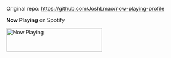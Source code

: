 Original repo: https://github.com/JoshLmao/now-playing-profile

**Now Playing** on Spotify

<a href="https://now-playing-profile-lyart.vercel.app/now-playing?open">
    <img src="https://now-playing-profile-lyart.vercel.app/now-playing" width="256" height="64" alt="Now Playing">
</a>
